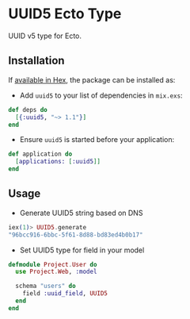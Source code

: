 # UUID5 Ecto Type

UUID v5 type for Ecto.

## Installation

If [available in Hex](https://hex.pm/docs/publish), the package can be installed as:

* Add `uuid5` to your list of dependencies in `mix.exs`:

```elixir
def deps do
  [{:uuid5, "~> 1.1"}]
end
```

* Ensure `uuid5` is started before your application:

```elixir
def application do
  [applications: [:uuid5]]
end
```

## Usage

* Generate UUID5 string based on DNS

```elixir
iex(1)> UUID5.generate
"96bcc916-6bbc-5f61-8d88-bd83ed4b0b17"
```

* Set UUID5 type for field in your model

```elixir
defmodule Project.User do
  use Project.Web, :model

  schema "users" do
    field :uuid_field, UUID5
  end
end
```
